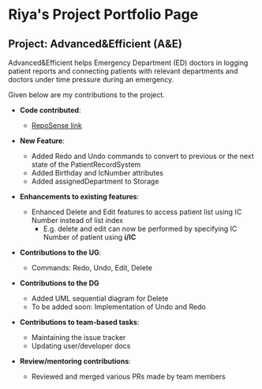 # Riya's Project Portfolio Page

## Project: Advanced&Efficient (A&E)

Advanced&Efficient helps Emergency Department (ED) doctors in logging patient reports and connecting patients with
relevant departments and doctors under time pressure during an emergency.

Given below are my contributions to the project.

* **Code contributed**:
    * [RepoSense link](https://nus-cs2103-ay2324s1.github.io/tp-dashboard/?search=riyamehta2211&breakdown=true)

* **New Feature**:
    * Added Redo and Undo commands to convert to previous or the next state of the PatientRecordSystem
    * Added Birthday and IcNumber attributes
    * Added assignedDepartment to Storage

* **Enhancements to existing features**:
    * Enhanced Delete and Edit features to access patient list using IC Number instead of list index
      * E.g. delete and edit can now be performed by specifying IC Number of patient using **i/IC**

* **Contributions to the UG**:
  * Commands: Redo, Undo, Edit, Delete

* **Contributions to the DG**
  * Added UML sequential diagram for Delete
  * To be added soon: Implementation of Undo and Redo

* **Contributions to team-based tasks**:
    * Maintaining the issue tracker
    * Updating user/developer docs

* **Review/mentoring contributions**:
  * Reviewed and merged various PRs made by team members

